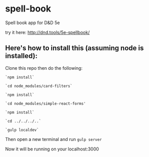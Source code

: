# spell-book
Spell book app for D&amp;D 5e

try it here: http://dnd.tools/5e-spellbook/


## Here's how to install this (assuming node is installed):

Clone this repo then do the following:

    `npm install`

    `cd node_modules/card-filters`

    `npm install`

    `cd node_modules/simple-react-forms'

    `npm install`

    `cd ../../../..`

    `gulp localdev`

Then open a new terminal and run
    `gulp server`


Now it will be running on your localhost:3000






